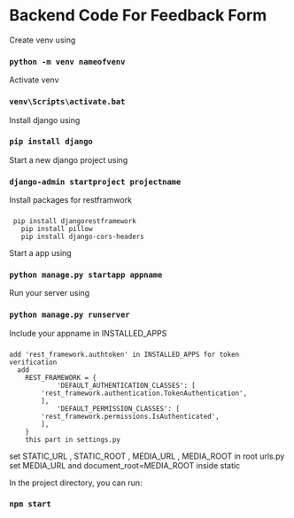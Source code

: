 <h1>Backend Code For Feedback Form</h1>

Create venv using
### `python -m venv nameofvenv`

Activate venv
### `venv\Scripts\activate.bat`

Install django using
### `pip install django`

Start a new django project using
### `django-admin startproject projectname`

Install packages for restframwork
### 
     pip install djangorestframework
	   pip install pillow
	   pip install django-cors-headers

Start a app using
### `python manage.py startapp appname`

Run your server using
### `python manage.py runserver`

Include your appname in INSTALLED_APPS
###
    add 'rest_framework.authtoken' in INSTALLED_APPS for token verification
	  add 
		REST_FRAMEWORK = {
    			'DEFAULT_AUTHENTICATION_CLASSES': [
			'rest_framework.authentication.TokenAuthentication',
			],
    			'DEFAULT_PERMISSION_CLASSES': [
			'rest_framework.permissions.IsAuthenticated',
			],
		}
		this part in settings.py
  
set STATIC_URL , STATIC_ROOT , MEDIA_URL , MEDIA_ROOT
in root urls.py set MEDIA_URL and document_root=MEDIA_ROOT inside static



In the project directory, you can run:
### `npm start`
